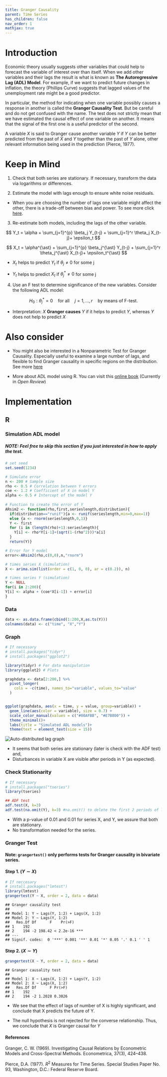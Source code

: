 ```yaml
---
title: Granger Causality
parent: Time Series
has_children: false
nav_order: 1
mathjax: true
---
```


# Introduction

Economic theory usually suggests other variables that could help to forecast the variable of interest over than itself. When we add other variables and their lags the result is what is known as **The Autoregressive Lag (ADL) Model**. For example, if we want to predict future changes in inflation, the theory (Phillips Curve) suggests that lagged values of the unemployment rate might be a good predictor.

In particular, the method for indicating when one variable possibly causes a response in another is called the **Granger Causality Test**. But be careful and do not get confused with the name. The test does not strictly mean that we have estimated the causal effect of one variable on another. It means that the signal of the first one is a useful predictor of the second. 

A variable $X$ is said to Granger cause another variable $Y$ if $Y$ can be better predicted from the past of $X$ and $Y$ together than the past of $Y$ alone, other relevant information being used in the prediction (Pierce, 1977). 

# Keep in Mind

1. Check that both series are stationary. If necessary, transform the data via logarithms or differences.

2. Estimate the model with lags enough to ensure white noise residuals. 

* When you are choosing the number of lags one variable might affect the other, there is a trade-off between bias and power. To see more click [here](https://stats.stackexchange.com/questions/107954/lag-order-for-granger-causality-test).

3. Re-estimate both models, including the lags of the other variable. 

$$
Y_t = \alpha + \sum_{j=1}^{p} \beta_j Y_{t-j} + \sum_{j=1}^r \theta_j X_{t-j}+ \epsilon_t
$$

$$ 
X_t = \alpha^{\ast} + \sum_{j=1}^{p} \beta_j^{\ast} Y_{t-j} + \sum_{j=1}^r \theta_j^{\ast} X_{t-j}+ \epsilon_t^{\ast} 
$$


* $X_t$ helps to predict $Y_t$ if $\theta_j \neq 0$ for some j

* $Y_t$ helps to predict $X_t$ if $\theta_j^{\ast} \neq 0$ for some j


4. Use an F test to determine significance of the new variables. Consider the following ADL model:  

$$
H_0: \theta_j^{\ast} =0  \quad \text{for all} \quad j = 1,\dots, r \quad \text{by means of F-test}.
$$

* Interpretation: $X$ **Granger causes** $Y$ if it helps to predict $Y$, whereas $Y$ does not help to predict $X$



# Also consider

* You might also be interested in a Nonparametric Test for Granger Causality. Especially useful to examine a large number of lags, and flexible to find Granger causality in specific regions on the distribution. See more [here](https://amstat.tandfonline.com/doi/full/10.1080/07350015.2015.1026774#.XukfwbySmUk)


* More about ADL model using R. You can visit this [online book](https://www.econometrics-with-r.org/14-5-apatadlm.html) (Currently in *Open Review*) 



# Implementation

## R

### Simulation ADL model

##### NOTE: Feel free to skip this section if you just interested in how to apply the test. 


```r
# set seed
set.seed(1234)

# Simulate error
n <- 200 # Sample size
rho <- 0.5 # Correlation between Y errors
coe <- 1.2 # Coefficient of X in model Y
alpha <- 0.5 # Intercept of the model Y
  
# Function to create the error of Y
ARsim2 <- function(rho,first,serieslength,distribution){
  if(distribution=="runif"){a <- runif(serieslength,min=0,max=1)}
  else {a <- rnorm(serieslength,0,1)}
  Y <- first
  for (i in (length(rho)+1):serieslength){
    Y[i] <- rho*Y[i-1]+(sqrt(1-(rho^2)))*a[i]
  }
  return(Y)}

# Error for Y model
error<-ARsim2(rho,c(0,0),n,"rnorm")

# times series X (simulation)
X <- arima.sim(list(order = c(1, 0, 0), ar = c(0.2)), n)

# times series Y (simulation)
Y <- NULL
for(i in 2:200){
Y[i] <- alpha + (coe*X[i-1]) + error[i]
}
```


### Data 

```r
data <- as.data.frame(cbind(1:200,X,as.ts(Y)))
colnames(data) <- c("time", "X","Y")
```

### Graph

```r
# If necessary
# install.packages("tidyr")
# install.packages("ggplot2") 

library(tidyr) # For data manipulation
library(ggplot2) # Plots

graphdata <- data[2:200,] %>%
  pivot_longer(     
    cols = -c(time), names_to="variable", values_to="value"
  )


ggplot(graphdata, aes(x = time, y = value, group=variable)) + 
  geom_line(aes(color = variable), size = 0.7) +
  scale_color_manual(values = c("#00AFBB", "#E7B800")) +
  theme_minimal()+
  labs(title = "Simulated ADL models")+
  theme(text = element_text(size = 15)) 
```

![Auto-distributed lag graph](Images/Granger_Causality/img.png)<!-- -->

* It seems that both series are stationary (later is check with the ADF test) and,
* Disturbances in variable X are visible after periods in Y (as expected).

### Check Stationarity

```r
# If necessary
# install.packages("tseries")
library(tseries)

## ADF test
adf.test(X, k=3)
adf.test(na.omit(Y), k=3) #na.omit() to delete the first 2 periods of lag
```

* With a p-value of 0.01 and 0.01 for series X, and Y, we assure that both are stationary. 
* No transformation needed for the series. 

### Granger Test 

#### Note: `grangertest()` only performs tests for Granger causality in bivariate series.

#### Step 1. $(Y\sim X)$

```r
# If neccesary
# install.packages("lmtest")
library(lmtest)
grangertest(Y ~ X, order = 2, data = data) 
```

```
## Granger causality test
## 
## Model 1: Y ~ Lags(Y, 1:2) + Lags(X, 1:2)
## Model 2: Y ~ Lags(Y, 1:2)
##   Res.Df Df      F    Pr(>F)    
## 1    192                        
## 2    194 -2 198.42 < 2.2e-16 ***
## ---
## Signif. codes:  0 '***' 0.001 '**' 0.01 '*' 0.05 '.' 0.1 ' ' 1
```

#### Step 2. $(X \sim Y)$

```r
grangertest(X ~ Y, order = 2, data = data) 
```

```
## Granger causality test
## 
## Model 1: X ~ Lags(X, 1:2) + Lags(Y, 1:2)
## Model 2: X ~ Lags(X, 1:2)
##   Res.Df Df      F Pr(>F)
## 1    192                 
## 2    194 -2 1.2028 0.3026
```

* We see that the effect of lags of number of X is highly significant, and conclude that X predicts the future of Y.

* The null hypothesis is not rejected for the converse relationship. Thus, we conclude that $X$ is Granger causal for $Y$


#### References

Granger, C. W. (1969). Investigating Causal Relations by Econometric Models and Cross-Spectral Methods. Econometrica, 37(3), 424–438.

Pierce, D.A. (1977). $R^2$ Measures for Time Series. Special Studies Paper
No. 93, Washington, D.C.: Federal Reserve Board. 
